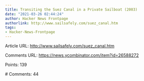 ```yaml
---
title: Transiting the Suez Canal in a Private Sailboat (2003)
date: "2021-03-26 02:44:24"
author: Hacker News Frontpage
authorlink: http://www.sailsafely.com/suez_canal.htm
tags:
- Hacker-News-Frontpage
---
```


<p>Article URL: <a href="http://www.sailsafely.com/suez_canal.htm">http://www.sailsafely.com/suez_canal.htm</a></p>
<p>Comments URL: <a href="https://news.ycombinator.com/item?id=26588272">https://news.ycombinator.com/item?id=26588272</a></p>
<p>Points: 139</p>
<p># Comments: 44</p>
